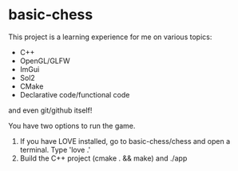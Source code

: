# basic-chess

This project is a learning experience for me on various topics:
- C++
- OpenGL/GLFW
- ImGui
- Sol2
- CMake
- Declarative code/functional code

and even git/github itself!

You have two options to run the game. 
1. If you have LOVE installed, go to basic-chess/chess and open a terminal. Type 'love .'
2. Build the C++ project (cmake . && make) and ./app
